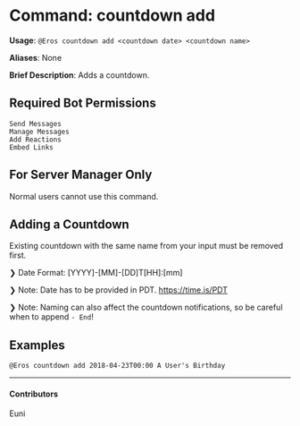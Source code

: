 # Command: countdown add


**Usage**: `@Eros countdown add <countdown date> <countdown name>`

**Aliases**: None

**Brief Description**: Adds a countdown.



## Required Bot Permissions

```
Send Messages
Manage Messages
Add Reactions
Embed Links
```

## For Server Manager Only


Normal users cannot use this command.

## Adding a Countdown


Existing countdown with the same name from your input must be removed first.

❯ Date Format: [YYYY]-[MM]-[DD]T[HH]:[mm]

❯ Note: Date has to be provided in PDT. https://time.is/PDT

❯ Note: Naming can also affect the countdown notifications, so be careful when to append `- End`!

## Examples

```
@Eros countdown add 2018-04-23T00:00 A User's Birthday
```


---

#### Contributors


Euni
